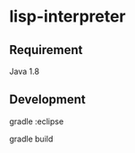 lisp-interpreter
================

Requirement
----------------
Java 1.8

Development
----------------
gradle :eclipse

gradle build
